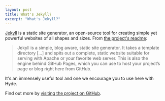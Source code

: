 ```yaml
---
layout: post
title: What's Jekyll?
excerpt: "What's Jekyll?"
---
```


[Jekyll](http://jekyllrb.com) is a static site generator, an open-source tool for creating simple yet powerful websites of all shapes and sizes. From [the project's readme](https://github.com/mojombo/jekyll/blob/master/README.markdown):

  > Jekyll is a simple, blog aware, static site generator. It takes a template directory [...] and spits out a complete, static website suitable for serving with Apache or your favorite web server. This is also the engine behind GitHub Pages, which you can use to host your project’s page or blog right here from GitHub.

It's an immensely useful tool and one we encourage you to use here with Hyde.

Find out more by [visiting the project on GitHub](https://github.com/mojombo/jekyll).